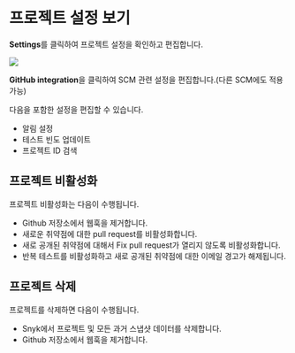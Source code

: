 # 프로젝트 설정 보기

**Settings**를 클릭하여 프로젝트 설정을 확인하고 편집합니다.

![](../../.gitbook/assets/screenshot\_2021-04-14\_at\_09.23.38.png)

**GitHub integration**을 클릭하여 SCM 관련 설정을 편집합니다.(다른 SCM에도 적용 가능)

다음을 포함한 설정을 편집할 수 있습니다.

* 알림 설정
* 테스트 빈도 업데이트
* 프로젝트 ID 검색

## 프로젝트 비활성화

프로젝트 비활성화는 다음이 수행됩니다.

* Github 저장소에서 웹훅을 제거합니다.
* 새로운 취약점에 대한 pull request를 비활성화합니다.
* 새로 공개된 취약점에 대해서 Fix pull request가 열리지 않도록 비활성화합니다.
* 반복 테스트를 비활성화하고 새로 공개된 취약점에 대한 이메일 경고가 해제됩니다.

## 프로젝트 삭제

프로젝트를 삭제하면 다음이 수행됩니다.

* Snyk에서 프로젝트 및 모든 과거 스냅샷 데이터를 삭제합니다.
* Github 저장소에서 웹훅을 제거합니다.
